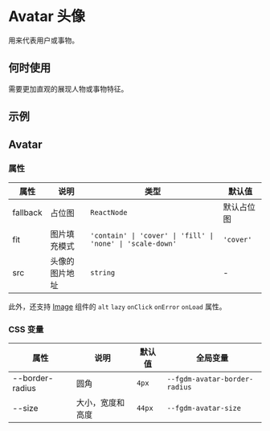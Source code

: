 # Avatar 头像

用来代表用户或事物。

## 何时使用

需要更加直观的展现人物或事物特征。

## 示例

<code src="./demos/demo1.tsx"></code>

## Avatar

### 属性

| 属性 | 说明 | 类型 | 默认值 |
| --- | --- | --- | --- |
| fallback | 占位图 | `ReactNode` | 默认占位图 |
| fit | 图片填充模式 | `'contain' \| 'cover' \| 'fill' \| 'none' \| 'scale-down'` | `'cover'` |
| src | 头像的图片地址 | `string` | - |

此外，还支持 [Image](/zh/components/image) 组件的 `alt` `lazy` `onClick` `onError` `onLoad` 属性。

### CSS 变量

| 属性            | 说明             | 默认值 | 全局变量                     |
| --------------- | ---------------- | ------ | ---------------------------- |
| --border-radius | 圆角             | `4px`  | `--fgdm-avatar-border-radius` |
| --size          | 大小，宽度和高度 | `44px` | `--fgdm-avatar-size`          |
